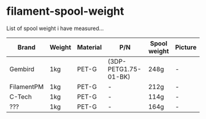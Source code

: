# filament-spool-weight
List of spool weight i have measured...

| Brand | Weight | Material | P/N | Spool weight | Picture |
|---------|---------|---------|---------|---------|---------|
| Gembird | 1kg | PET-G | (3DP-PETG1.75-01-BK) | 248g | - |
| FilamentPM | 1kg | PET-G | - | 212g | - |
| C-Tech | 1kg | PET-G | - | 114g | - |
| ??? | 1kg | PET-G | - | 164g | - |
